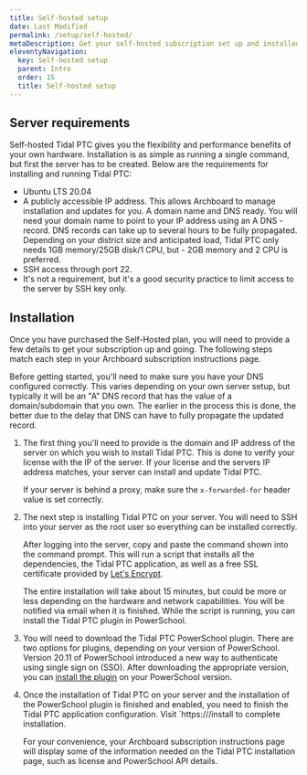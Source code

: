 ```yaml
---
title: Self-hosted setup
date: Last Modified
permalink: /setup/self-hosted/
metaDescription: Get your self-hosted subscription set up and installed.
eleventyNavigation:
  key: Self-hosted setup
  parent: Intro
  order: 15
  title: Self-hosted setup
---
```


## Server requirements

Self-hosted Tidal PTC gives you the flexibility and performance benefits of your own hardware. Installation is as simple as running a single command, but first the server has to be created. Below are the requirements for installing and running Tidal PTC:

- Ubuntu LTS 20.04
- A publicly accessible IP address. This allows Archboard to manage installation and updates for you.
A domain name and DNS ready. You will need your domain name to point to your IP address using an A DNS - record. DNS records can take up to several hours to be fully propagated.
Depending on your district size and anticipated load, Tidal PTC only needs 1GB memory/25GB disk/1 CPU, but - 2GB memory and 2 CPU is preferred.
- SSH access through port 22.
- It's not a requirement, but it's a good security practice to limit access to the server by SSH key only.

## Installation

Once you have purchased the Self-Hosted plan, you will need to provide a few details to get your subscription up and going. The following steps match each step in your Archboard subscription instructions page.

Before getting started, you'll need to make sure you have your DNS configured correctly. This varies depending on your own server setup, but typically it will be an "A" DNS record that has the value of a domain/subdomain that you own. The earlier in the process this is done, the better due to the delay that DNS can have to fully propagate the updated record.

1. The first thing you'll need to provide is the domain and IP address of the server on which you wish to install Tidal PTC. This is done to verify your license with the IP of the server. If your license and the servers IP address matches, your server can install and update Tidal PTC.

    If your server is behind a proxy, make sure the `x-forwarded-for` header value is set correctly.

2. The next step is installing Tidal PTC on your server. You will need to SSH into your server as the root user so everything can be installed correctly.

    After logging into the server, copy and paste the command shown into the command prompt. This will run a script that installs all the dependencies, the Tidal PTC application, as well as a free SSL certificate provided by [Let's Encrypt](https://letsencrypt.org/).

    The entire installation will take about 15 minutes, but could be more or less depending on the hardware and network capabilities. You will be notified via email when it is finished. While the script is running, you can install the Tidal PTC plugin in PowerSchool.

3. You will need to download the Tidal PTC PowerSchool plugin. There are two options for plugins, depending on your version of PowerSchool. Version 20.11 of PowerSchool introduced a new way to authenticate using single sign on (SSO). After downloading the appropriate version, you can [install the plugin](/setup/plugin-install/) on your PowerSchool version.

4. Once the installation of Tidal PTC on your server and the installation of the PowerSchool plugin is finished and enabled, you need to finish the Tidal PTC application configuration. Visit `https://<your-tidal-ptc-domain>/install to complete installation.

    For your convenience, your Archboard subscription instructions page will display some of the information needed on the Tidal PTC installation page, such as license and PowerSchool API details.
